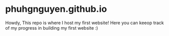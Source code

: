 # phuhgnguyen.github.io

Howdy, 
This repo is where I host my first website!
Here you can keeop track of my progress in building my first website :)
